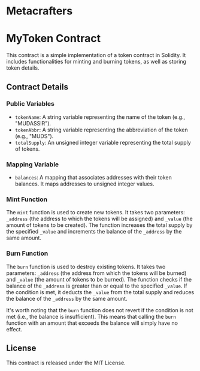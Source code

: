 # Metacrafters
# MyToken Contract

This contract is a simple implementation of a token contract in Solidity. It includes functionalities for minting and burning tokens, as well as storing token details.

## Contract Details

### Public Variables

- `tokenName`: A string variable representing the name of the token (e.g., "MUDASSIR").
- `tokenAbbr`: A string variable representing the abbreviation of the token (e.g., "MUDS").
- `totalSupply`: An unsigned integer variable representing the total supply of tokens.

### Mapping Variable

- `balances`: A mapping that associates addresses with their token balances. It maps addresses to unsigned integer values.

### Mint Function

The `mint` function is used to create new tokens. It takes two parameters: `_address` (the address to which the tokens will be assigned) and `_value` (the amount of tokens to be created). The function increases the total supply by the specified `_value` and increments the balance of the `_address` by the same amount.

### Burn Function

The `burn` function is used to destroy existing tokens. It takes two parameters: `_address` (the address from which the tokens will be burned) and `_value` (the amount of tokens to be burned). The function checks if the balance of the `_address` is greater than or equal to the specified `_value`. If the condition is met, it deducts the `_value` from the total supply and reduces the balance of the `_address` by the same amount.

It's worth noting that the `burn` function does not revert if the condition is not met (i.e., the balance is insufficient). This means that calling the `burn` function with an amount that exceeds the balance will simply have no effect.

## License

This contract is released under the MIT License.
